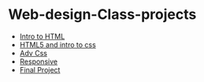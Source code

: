 # Web-design-Class-projects

<ul>
<li><a href="intro_html/index.html" target="_blank">Intro to HTML</a></li>
<li><a href="html5_css/index.html" target="_blank">HTML5 and intro to css</a></li>
<li><a href="avd_css/index.html" target="_blank">Adv Css</a></li>
<li><a href="responsive/index.html" target="_blank">Responsive</a></li>
<li><a href="Final/Canada.html" target="_blank>">Final Project</a></li>
</ul>
